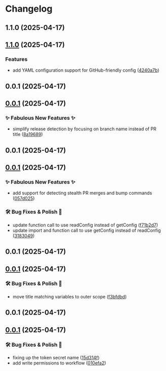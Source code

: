 # Changelog

## 1.1.0 (2025-04-17)

## [1.1.0](https://github.com/atikayda/release-manager/compare/v1.0.0...v1.1.0) (2025-04-17)

### Features

* add YAML configuration support for GitHub-friendly config ([4240a7b](https://github.com/atikayda/release-manager/commit/4240a7b4be4cc09e8643335c7d809658a295db7b))



## 0.0.1 (2025-04-17)

## [0.0.1](https://github.com/atikayda/release-manager/compare/v0.0.0...v0.0.1) (2025-04-17)

### ✨ Fabulous New Features ✨

* simplify release detection by focusing on branch name instead of PR title ([8a19689](https://github.com/atikayda/release-manager/commit/8a19689c738553c7363b914e31956e869dbf7bb5))



## 0.0.1 (2025-04-17)

## [0.0.1](https://github.com/atikayda/release-manager/compare/v0.0.0...v0.0.1) (2025-04-17)

### ✨ Fabulous New Features ✨

* add support for detecting stealth PR merges and bump commands ([057d025](https://github.com/atikayda/release-manager/commit/057d025428a8f2dc5c06ad4ff2b79595611ca912))

### 🛠️ Bug Fixes & Polish 💅

* update function call to use readConfig instead of getConfig ([f71b2d7](https://github.com/atikayda/release-manager/commit/f71b2d7434a60180806a147b4140855c4d697fda))
* update import and function call to use getConfig instead of readConfig ([3183049](https://github.com/atikayda/release-manager/commit/318304954f0680e13a6568f2940a7bd0907cf703))



## 0.0.1 (2025-04-17)

## [0.0.1](https://github.com/atikayda/release-manager/compare/v0.0.0...v0.0.1) (2025-04-17)

### 🛠️ Bug Fixes & Polish 💅

* move title matching variables to outer scope ([f3bfdbd](https://github.com/atikayda/release-manager/commit/f3bfdbd6bf1482a76d17bf98b11dcda8d9fff899))



## 0.0.1 (2025-04-17)

## [0.0.1](https://github.com/atikayda/release-manager/compare/v0.0.0...v0.0.1) (2025-04-17)

### 🛠️ Bug Fixes & Polish 💅

* fixing up the token secret name ([15d314f](https://github.com/atikayda/release-manager/commit/15d314fd0316a3bf404590486719e1f2475a946c))
* add write permissions to workflow ([010efa2](https://github.com/atikayda/release-manager/commit/010efa2f89a09ac4fa7a23c1e7a110807ec4b910))


